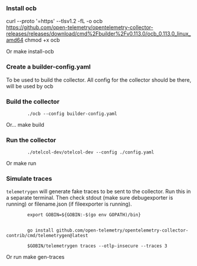 ### Install ocb

curl --proto '=https' --tlsv1.2 -fL -o ocb \
https://github.com/open-telemetry/opentelemetry-collector-releases/releases/download/cmd%2Fbuilder%2Fv0.113.0/ocb_0.113.0_linux_amd64
chmod +x ocb

Or make install-ocb

### Create a builder-config.yaml

To be used to build the collector. All config for the collector should be there, will be used by ocb

### Build the collector

            ./ocb --config builder-config.yaml

Or... make build

### Run the collector

            ./otelcol-dev/otelcol-dev --config ./config.yaml

Or make run

### Simulate traces

`telemetrygen` will generate fake traces to be sent to the collector.
Run this in a separate terminal. Then check stdout (make sure debugexporter is running) or filename.json (if fileexporter is running).


            export GOBIN=${GOBIN:-$(go env GOPATH)/bin}


            go install github.com/open-telemetry/opentelemetry-collector-contrib/cmd/telemetrygen@latest

            $GOBIN/telemetrygen traces --otlp-insecure --traces 3

Or run make gen-traces


